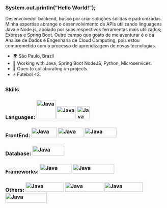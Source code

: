 ### System.out.println("Hello World!");

Desenvolvedor backend, busco por criar soluções sólidas e padronizadas. Minha expertise abrange o desenvolvimento de APIs utilizando linguagens Java e Node.js, apoiado por suas respectivos ferramentas mais utilizados; Express e Spring Boot.
Outro campo que gosto de me aventurar é o da Analise de Dados e Engenharia de Cloud Computing, pois estou comprometido com o processo de aprendizagem de novas tecnologias.

* 🌍  São Paulo, Brazil
* 🧠  Working with Java, Spring Boot NodeJS, Python, Microservices.
* 🤝  Open to collaborating on projects.
* ⚡  Futebol <3.

### Skills



### Languages: <img src="https://github.com/jrmoraesdani/jrmoraesdani/assets/143551318/7e42bf1a-60ee-449f-8d4f-b5f95ed2c0d7" width="60" height="60" alt="Java" /> <img src="https://upload.wikimedia.org/wikipedia/commons/thumb/d/d9/Node.js_logo.svg/2560px-Node.js_logo.svg.png" width="60" height="40" alt="Java" /> <img src="https://cdn-icons-png.flaticon.com/512/5968/5968350.png" width="40" height="40" alt="Java" />

### FrontEnd: <img src="https://img.shields.io/badge/HTML5-E34F26?style=for-the-badge&logo=html5&logoColor=white" width="80" height="30" alt="Java" /> <img src="https://img.shields.io/badge/CSS3-1572B6?style=for-the-badge&logo=css3&logoColor=white" width="80" height="30" alt="Java" /> <img src="https://img.shields.io/badge/Bootstrap-563D7C?style=for-the-badge&logo=bootstrap&logoColor=white" width="100" height="30" alt="Java" />

### Database: <img src="https://img.shields.io/badge/MySQL-005C84?style=for-the-badge&logo=mysql&logoColor=white" width="100" height="30" alt="Java" />

### Frameworks: <img src="https://img.shields.io/badge/Spring-6DB33F?style=for-the-badge&logo=spring&logoColor=white" width="100" height="30" alt="Java" /> <img src="https://img.shields.io/badge/Express%20js-ff0000?style=for-the-badge&logo=express&logoColor=white" width="130" height="30" alt="Java" />

### Others: <img src="https://img.shields.io/badge/Postman-FF6C37?style=for-the-badge&logo=Postman&logoColor=white" width="120" height="30" alt="Java" /> <img src="https://img.shields.io/badge/GraphQl-E10098?style=for-the-badge&logo=graphql&logoColor=white" width="120" height="30" alt="Java" /> <img src="https://img.shields.io/badge/apache_maven-C71A36?style=for-the-badge&logo=apachemaven&logoColor=white" width="120" height="30" alt="Java" /> <img src="https://img.shields.io/badge/Spring_Boot-F2F4F9?style=for-the-badge&logo=spring-boot" width="130" height="30" alt="Java" />

